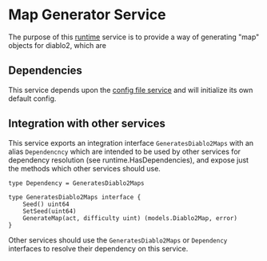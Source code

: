 # Map Generator Service

The purpose of this [runtime](https://github.com/gravestench/runtime) service is
to provide a way of generating "map" objects for diablo2, which are

## Dependencies

This service depends upon the [config file service](../configFile) and will
initialize its own default config.

## Integration with other services

This service exports an integration interface `GeneratesDiablo2Maps` with an alias
`Dependencncy` which are intended to be used by other services for dependency
resolution (see runtime.HasDependencies), and expose just the methods which
other services should use.

```golang
type Dependency = GeneratesDiablo2Maps

type GeneratesDiablo2Maps interface {
    Seed() uint64
    SetSeed(uint64)
    GenerateMap(act, difficulty uint) (models.Diablo2Map, error)
}
```

Other services should use the `GeneratesDiablo2Maps` or `Dependency` interfaces to resolve
their dependency on this service.